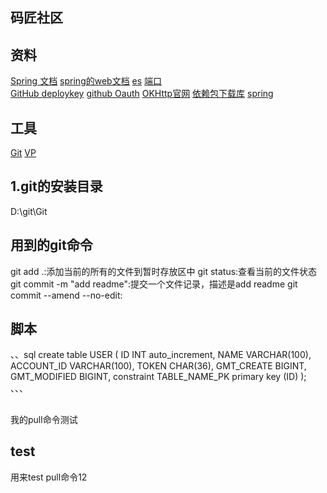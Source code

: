 ## 码匠社区

## 资料
[Spring 文档](https://spring.io/guides)
[spring的web文档](https://spring.io/guides/gs/serving-web-content/)
[es](https://www.jianshu.com/p/93318220cdce)
[端口](http://localhost:8889/hello)              
[GitHub deploykey](https://developer.github.com/v3/guides/managing-deploy-keys/#deploy-keys)
[github Oauth](https://developer.github.com/apps/building-github-apps/creating-a-github-app/)
[OKHttp官网](https://square.github.io/okhttp/)
[依赖包下载库](https://mvnrepository.com/)
[spring](https://docs.spring.io/spring-boot/dpcs/2.0.0.RC1/refernce/htmlsingle/#boot-features-embedded-database-support)
## 工具
[Git](https://git-scm.com/download)
[VP](https://www.visual-paradigm.com)
## 1.git的安装目录
D:\git\Git

## 用到的git命令
git add .:添加当前的所有的文件到暂时存放区中
git status:查看当前的文件状态
git commit -m "add readme":提交一个文件记录，描述是add readme
git commit --amend --no-edit:

## 脚本
、、sql
create table USER
(
    ID           INT   auto_increment,
    NAME         VARCHAR(100),
    ACCOUNT_ID   VARCHAR(100),
    TOKEN        CHAR(36),
    GMT_CREATE   BIGINT,
    GMT_MODIFIED BIGINT,
    constraint TABLE_NAME_PK
        primary key (ID)
);
、、、
##
我的pull命令测试

## test
用来test pull命令12


